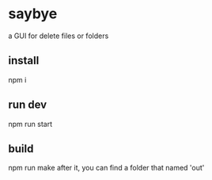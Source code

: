 # saybye
a GUI for delete files or folders

## install
npm i

## run dev
npm run start

## build
npm run make
after it, you can find a folder that named 'out'
